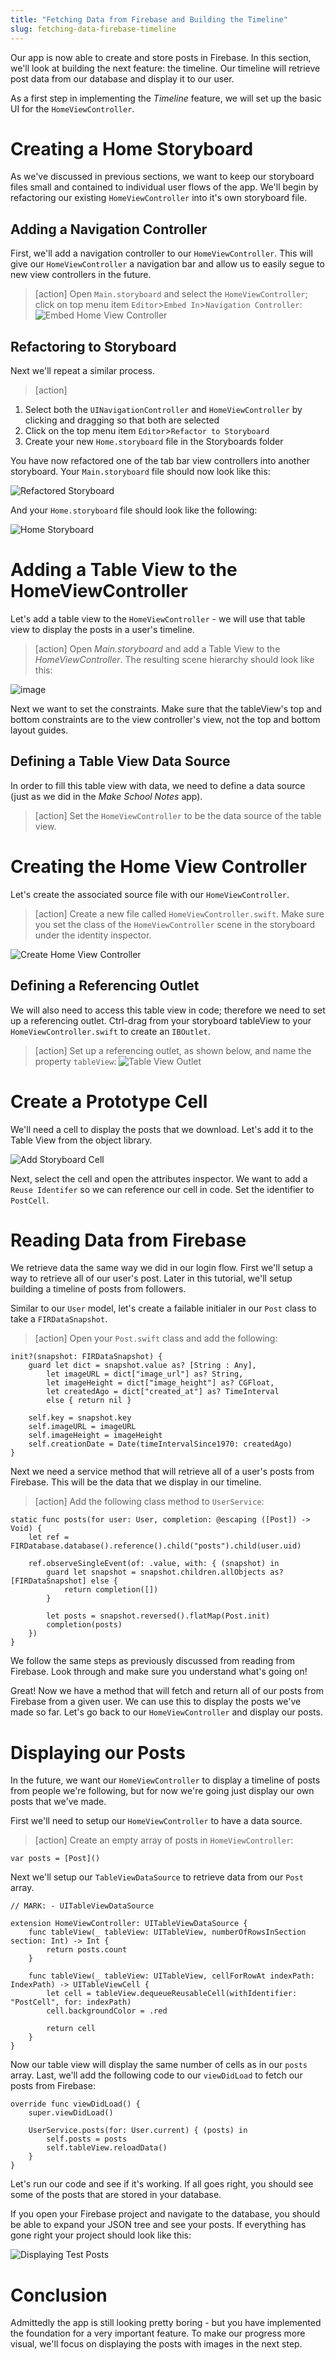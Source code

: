 ```yaml
---
title: "Fetching Data from Firebase and Building the Timeline"
slug: fetching-data-firebase-timeline
---
```


Our app is now able to create and store posts in Firebase. In this section, we'll look at building the next feature: the timeline. Our timeline will retrieve post data from our database and display it to our user.

As a first step in implementing the _Timeline_ feature, we will set up the basic UI for the `HomeViewController`.

# Creating a Home Storyboard

As we've discussed in previous sections, we want to keep our storyboard files small and contained to individual user flows of the app. We'll begin by refactoring our existing `HomeViewController` into it's own storyboard file.

## Adding a Navigation Controller

First, we'll add a navigation controller to our `HomeViewController`. This will give our `HomeViewController` a navigation bar and allow us to easily segue to new view controllers in the future.

> [action]
Open `Main.storyboard` and select the `HomeViewController`; click on top menu item `Editor`>`Embed In`>`Navigation Controller`:
![Embed Home View Controller](assets/nav_controller_home.png)

## Refactoring to Storyboard 

Next we'll repeat a similar process. 

> [action]
1. Select both the `UINavigationController` and `HomeViewController` by clicking and dragging so that both are selected
2. Click on the top menu item `Editor`>`Refactor to Storyboard`
3. Create your new `Home.storyboard` file in the Storyboards folder

You have now refactored one of the tab bar view controllers into another storyboard. Your `Main.storyboard` file should now look like this:

![Refactored Storyboard](assets/refactored_storyboard.png)

And your `Home.storyboard` file should look like the following:

![Home Storyboard](assets/home_storyboard.png)

# Adding a Table View to the HomeViewController

Let's add a table view to the `HomeViewController` - we will use that table view to display the posts in a user's timeline.

> [action]
Open _Main.storyboard_ and add a Table View to the _HomeViewController_. The resulting scene hierarchy should look like this:
>
![image](assets/tableview_hiearchy.png)

Next we want to set the constraints. Make sure that the tableView's top and bottom constraints are to the view controller's view, not the top and bottom layout guides.

## Defining a Table View Data Source

In order to fill this table view with data, we need to define a data source (just as we did in the _Make School Notes_ app).

> [action]
Set the `HomeViewController` to be the data source of the table view.

# Creating the Home View Controller

Let's create the associated source file with our `HomeViewController`. 

> [action]
Create a new file called `HomeViewController.swift`. Make sure you set the class of the `HomeViewController` scene in the storyboard under the identity inspector.

![Create Home View Controller](assets/create_home_vc.png)

## Defining a Referencing Outlet

We will also need to access this table view in code; therefore we need to set up a referencing outlet. Ctrl-drag from your storyboard tableView to your `HomeViewController.swift` to create an `IBOutlet`.

> [action]
Set up a referencing outlet, as shown below, and name the property `tableView`:
![Table View Outlet](assets/tableview_outlet.png)

# Create a Prototype Cell

We'll need a cell to display the posts that we download. Let's add it to the Table View from the object library.

![Add Storyboard Cell](assets/add_cell.png)

Next, select the cell and open the attributes inspector. We want to add a `Reuse Identifer` so we can reference our cell in code. Set the identifier to `PostCell`.

# Reading Data from Firebase

We retrieve data the same way we did in our login flow. First we'll setup a way to retrieve all of our user's post. Later in this tutorial, we'll setup building a timeline of posts from followers.

Similar to our `User` model, let's create a failable initialer in our `Post` class to take a `FIRDataSnapshot`. 

> [action]
Open your `Post.swift` class and add the following:
>
    init?(snapshot: FIRDataSnapshot) {
        guard let dict = snapshot.value as? [String : Any],
            let imageURL = dict["image_url"] as? String,
            let imageHeight = dict["image_height"] as? CGFloat,
            let createdAgo = dict["created_at"] as? TimeInterval
            else { return nil }
>
        self.key = snapshot.key
        self.imageURL = imageURL
        self.imageHeight = imageHeight
        self.creationDate = Date(timeIntervalSince1970: createdAgo)
    }

Next we need a service method that will retrieve all of a user's posts from Firebase. This will be the data that we display in our timeline.

> [action]
Add the following class method to `UserService`:
>
    static func posts(for user: User, completion: @escaping ([Post]) -> Void) {
        let ref = FIRDatabase.database().reference().child("posts").child(user.uid)
>
        ref.observeSingleEvent(of: .value, with: { (snapshot) in
            guard let snapshot = snapshot.children.allObjects as? [FIRDataSnapshot] else {
                return completion([])
            }
>
            let posts = snapshot.reversed().flatMap(Post.init)
            completion(posts)
        })
    }
    
We follow the same steps as previously discussed from reading from Firebase. Look through and make sure you understand what's going on!
    
Great! Now we have a method that will fetch and return all of our posts from Firebase from a given user. We can use this to display the posts we've made so far. Let's go back to our `HomeViewController` and display our posts.

# Displaying our Posts

In the future, we want our `HomeViewController` to display a timeline of posts from people we're following, but for now we're going just display our own posts that we've made.

First we'll need to setup our `HomeViewController` to have a data source. 

> [action]
Create an empty array of posts in `HomeViewController`:
>
    var posts = [Post]()
    
Next we'll setup our `TableViewDataSource` to retrieve data from our `Post` array.

```
// MARK: - UITableViewDataSource

extension HomeViewController: UITableViewDataSource {
    func tableView(_ tableView: UITableView, numberOfRowsInSection section: Int) -> Int {
        return posts.count
    }

    func tableView(_ tableView: UITableView, cellForRowAt indexPath: IndexPath) -> UITableViewCell {
        let cell = tableView.dequeueReusableCell(withIdentifier: "PostCell", for: indexPath)
        cell.backgroundColor = .red

        return cell
    }
}
```

Now our table view will display the same number of cells as in our `posts` array. Last, we'll add the following code to our `viewDidLoad` to fetch our posts from Firebase:

```
override func viewDidLoad() {
    super.viewDidLoad()

    UserService.posts(for: User.current) { (posts) in
        self.posts = posts
        self.tableView.reloadData()
    }
}
```

Let's run our code and see if it's working. If all goes right, you should see some of the posts that are stored in your database.

If you open your Firebase project and navigate to the database, you should be able to expand your JSON tree and see your posts. If everything has gone right your project should look like this:

![Displaying Test Posts](assets/red_post_cells.png)

# Conclusion

Admittedly the app is still looking pretty boring - but you have implemented the foundation for a very important feature. To make our progress more visual, we'll focus on displaying the posts with images in the next step.
